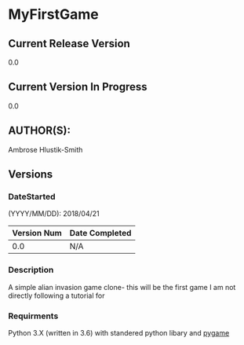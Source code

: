 # MyFirstGame

## Current Release Version
0.0

## Current Version In Progress
0.0

## AUTHOR(S): 
Ambrose Hlustik-Smith

## Versions

### DateStarted
(YYYY/MM/DD): 2018/04/21

Version Num | Date Completed
------------|---------------
0.0| N/A


### Description
A simple alian invasion game clone- this will be the first game I am not directly following a tutorial for

### Requirments 
Python 3.X (written in 3.6) with standered python libary and [pygame](https://www.pygame.org)
